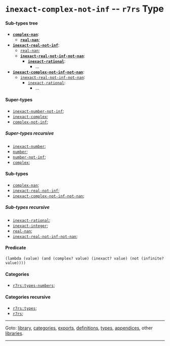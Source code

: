 

<a id='type__r7rs__inexact-complex-not-inf'></a>

# `inexact-complex-not-inf` -- `r7rs` Type


<a id='type__r7rs__inexact-complex-not-inf__sub-types-tree'></a>

#### Sub-types tree

* **[`complex-nan`](../../r7rs/types/complex-nan.md#type__r7rs__complex-nan)**:
  * **[`real-nan`](../../r7rs/types/real-nan.md#type__r7rs__real-nan)**;
* **[`inexact-real-not-inf`](../../r7rs/types/inexact-real-not-inf.md#type__r7rs__inexact-real-not-inf)**:
  * [`real-nan`](../../r7rs/types/real-nan.md#type__r7rs__real-nan);
  * **[`inexact-real-not-inf-not-nan`](../../r7rs/types/inexact-real-not-inf-not-nan.md#type__r7rs__inexact-real-not-inf-not-nan)**:
    * **[`inexact-rational`](../../r7rs/types/inexact-rational.md#type__r7rs__inexact-rational)**:
      * ...
* **[`inexact-complex-not-inf-not-nan`](../../r7rs/types/inexact-complex-not-inf-not-nan.md#type__r7rs__inexact-complex-not-inf-not-nan)**:
  * [`inexact-real-not-inf-not-nan`](../../r7rs/types/inexact-real-not-inf-not-nan.md#type__r7rs__inexact-real-not-inf-not-nan):
    * [`inexact-rational`](../../r7rs/types/inexact-rational.md#type__r7rs__inexact-rational):
      * ...


<a id='type__r7rs__inexact-complex-not-inf__super-types'></a>

#### Super-types

 * [`inexact-number-not-inf`](../../r7rs/types/inexact-number-not-inf.md#type__r7rs__inexact-number-not-inf);
 * [`inexact-complex`](../../r7rs/types/inexact-complex.md#type__r7rs__inexact-complex);
 * [`complex-not-inf`](../../r7rs/types/complex-not-inf.md#type__r7rs__complex-not-inf);


<a id='type__r7rs__inexact-complex-not-inf__super-types-recursive'></a>

##### Super-types recursive

 * [`inexact-number`](../../r7rs/types/inexact-number.md#type__r7rs__inexact-number);
 * [`number`](../../r7rs/types/number.md#type__r7rs__number);
 * [`number-not-inf`](../../r7rs/types/number-not-inf.md#type__r7rs__number-not-inf);
 * [`complex`](../../r7rs/types/complex.md#type__r7rs__complex);


<a id='type__r7rs__inexact-complex-not-inf__sub-types'></a>

#### Sub-types

 * [`complex-nan`](../../r7rs/types/complex-nan.md#type__r7rs__complex-nan);
 * [`inexact-real-not-inf`](../../r7rs/types/inexact-real-not-inf.md#type__r7rs__inexact-real-not-inf);
 * [`inexact-complex-not-inf-not-nan`](../../r7rs/types/inexact-complex-not-inf-not-nan.md#type__r7rs__inexact-complex-not-inf-not-nan);


<a id='type__r7rs__inexact-complex-not-inf__sub-types-recursive'></a>

##### Sub-types recursive

 * [`inexact-rational`](../../r7rs/types/inexact-rational.md#type__r7rs__inexact-rational);
 * [`inexact-integer`](../../r7rs/types/inexact-integer.md#type__r7rs__inexact-integer);
 * [`real-nan`](../../r7rs/types/real-nan.md#type__r7rs__real-nan);
 * [`inexact-real-not-inf-not-nan`](../../r7rs/types/inexact-real-not-inf-not-nan.md#type__r7rs__inexact-real-not-inf-not-nan);


<a id='type__r7rs__inexact-complex-not-inf__predicate'></a>

#### Predicate

````
(lambda (value) (and (complex? value) (inexact? value) (not (infinite? value))))
````


<a id='type__r7rs__inexact-complex-not-inf__categories'></a>

#### Categories

 * [`r7rs:types-numbers`](../../r7rs/categories/r7rs_3a_types-numbers.md#category__r7rs__r7rs_3a_types-numbers);


<a id='type__r7rs__inexact-complex-not-inf__categories-recursive'></a>

#### Categories recursive

 * [`r7rs:types`](../../r7rs/categories/r7rs_3a_types.md#category__r7rs__r7rs_3a_types);
 * [`r7rs`](../../r7rs/categories/r7rs.md#category__r7rs__r7rs);

----

Goto: [library](../../r7rs/_index.md#library__r7rs), [categories](../../r7rs/categories/_index.md#toc__r7rs__categories), [exports](../../r7rs/exports/_index.md#toc__r7rs__exports), [definitions](../../r7rs/definitions/_index.md#toc__r7rs__definitions), [types](../../r7rs/types/_index.md#toc__r7rs__types), [appendices](../../r7rs/appendices/_index.md#toc__r7rs__appendices), other [libraries](../../_libraries.md#toc__libraries).

----

